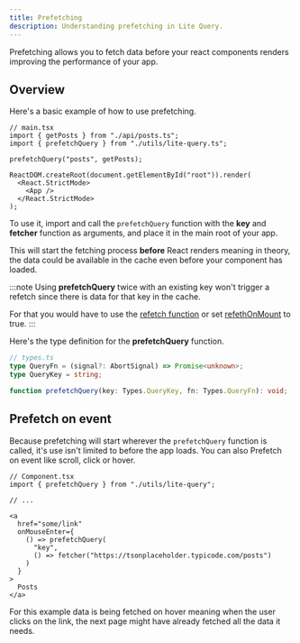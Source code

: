 ```yaml
---
title: Prefetching
description: Understanding prefetching in Lite Query.
---
```


Prefetching allows you to fetch data before your react components renders improving the performance of your app.

## Overview

Here's a basic example of how to use prefetching.

```tsx
// main.tsx
import { getPosts } from "./api/posts.ts";
import { prefetchQuery } from "./utils/lite-query.ts";

prefetchQuery("posts", getPosts);

ReactDOM.createRoot(document.getElementById("root")).render(
  <React.StrictMode>
    <App />
  </React.StrictMode>
);
```

To use it, import and call the `prefetchQuery` function with the **key** and **fetcher** function as arguments, and place it in the main root of your app.

This will start the fetching process **before** React renders meaning in theory, the data could be available in the cache even before your component has loaded.

:::note
Using **prefetchQuery** twice with an existing key won't trigger a refetch since there is data for that key in the cache.

For that you would have to use the [refetch function]() or set [refethOnMount]() to true.
:::

Here's the type definition for the **prefetchQuery** function.

```ts
// types.ts
type QueryFn = (signal?: AbortSignal) => Promise<unknown>;
type QueryKey = string;

function prefetchQuery(key: Types.QueryKey, fn: Types.QueryFn): void;
```

## Prefetch on event

Because prefetching will start wherever the `prefetchQuery` function is called, it's use isn't limited to before the app loads. You can also Prefetch on event like scroll, click or hover.

```tsx
// Component.tsx
import { prefetchQuery } from "./utils/lite-query";

// ...

<a
  href="some/link"
  onMouseEnter={
    () => prefetchQuery(
      "key",
      () => fetcher("https://tsonplaceholder.typicode.com/posts")
    )
  }
>
  Posts
</a>
```

For this example data is being fetched on hover meaning when the user clicks on the link, the next page might have already fetched all the data it needs.

